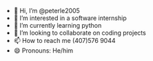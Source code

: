 - 👋 Hi, I’m @peterle2005
- 👀 I’m interested in a software internship
- 🌱 I’m currently learning python
- 💞️ I’m looking to collaborate on coding projects
- 📫 How to reach me (407)576 9044
- 😄 Pronouns: He/him


<!---
peterle2005/peterle2005 is a ✨ special ✨ repository because its `README.md` (this file) appears on your GitHub profile.
You can click the Preview link to take a look at your changes.
--->
